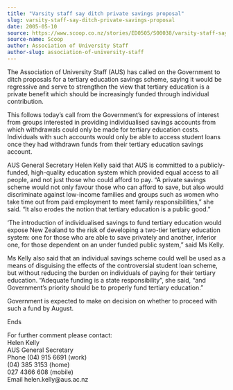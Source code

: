 ```yaml
---
title: "Varsity staff say ditch private savings proposal"
slug: varsity-staff-say-ditch-private-savings-proposal
date: 2005-05-10
source: https://www.scoop.co.nz/stories/ED0505/S00038/varsity-staff-say-ditch-private-savings-proposal.htm
source-name: Scoop
author: Association of University Staff
author-slug: association-of-university-staff
---
```


<p>The Association of University Staff (AUS) has called on the
Government to ditch proposals for a tertiary education
savings scheme, saying it would be regressive and serve to
strengthen the view that tertiary education is a private
benefit which should be increasingly funded through
individual contribution.</p>

<p>This follows today’s call from
the Government’s for expressions of interest from groups
interested in providing individualised savings accounts from
which withdrawals could only be made for tertiary education
costs. Individuals with such accounts would only be able to
access student loans once they had withdrawn funds from
their tertiary education savings account.</p>

<p>AUS General
Secretary Helen Kelly said that AUS is committed to a
publicly-funded, high-quality education system which
provided equal access to all people, and not just those who
could afford to pay. “A private savings scheme would not
only favour those who can afford to save, but also would
discriminate against low-income families and groups such as
women who take time out from paid employment to meet family
responsibilities,” she said. “It also erodes the notion that
tertiary education is a public good.”</p>

<p>‘The introduction of
individualised savings to fund tertiary education would
expose New Zealand to the risk of developing a two-tier
tertiary education system: one for those who are able to
save privately and another, inferior one, for those
dependent on an under funded public system,” said Ms
Kelly.</p>

<p>Ms Kelly also said that an individual savings
scheme could well be used as a means of disguising the
effects of the controversial student loan scheme, but
without reducing the burden on individuals of paying for
their tertiary education. “Adequate funding is a state
responsibility”, she said, “and Government’s priority should
be to properly fund tertiary education.”<p>

<p>Government is
expected to make on decision on whether to proceed with such
a fund by August.</p>

<p>Ends</p>

<p>For further comment please
contact:<br>Helen Kelly<br>AUS General
Secretary<br>Phone	(04) 915 6691 (work)<br>	(04) 385 3153
(home)<br>	027 4366 608 (mobile)<br>Email
helen.kelly@aus.ac.nz<br><p>
         